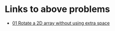 # Links to above problems

- [01 Rotate a 2D array without using extra space](https://practice.geeksforgeeks.org/problems/rotate-a-2d-array-without-using-extra-space1004/1#)
